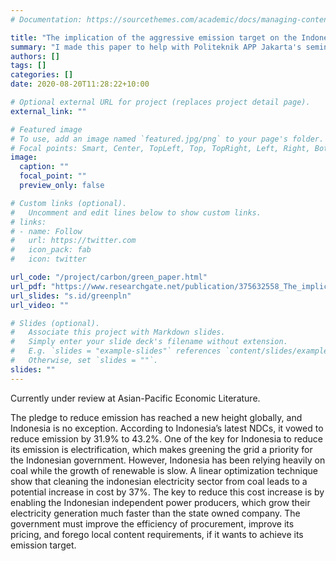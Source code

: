 ```yaml
---
# Documentation: https://sourcethemes.com/academic/docs/managing-content/

title: "The implication of the aggressive emission target on the Indonesian electricity sector"
summary: "I made this paper to help with Politeknik APP Jakarta's seminar with green industry at its theme. I discusses the new NDCs of Indonesia and its strategy toward greening the grid. I utilize a simple linear model to project the increase in electricity cost by greening the grid."
authors: []
tags: []
categories: []
date: 2020-08-20T11:28:22+10:00

# Optional external URL for project (replaces project detail page).
external_link: ""

# Featured image
# To use, add an image named `featured.jpg/png` to your page's folder.
# Focal points: Smart, Center, TopLeft, Top, TopRight, Left, Right, BottomLeft, Bottom, BottomRight.
image:
  caption: ""
  focal_point: ""
  preview_only: false

# Custom links (optional).
#   Uncomment and edit lines below to show custom links.
# links:
# - name: Follow
#   url: https://twitter.com
#   icon_pack: fab
#   icon: twitter

url_code: "/project/carbon/green_paper.html"
url_pdf: "https://www.researchgate.net/publication/375632558_The_implication_of_the_aggressive_emission_target_on_the_Indonesian_electricity_sector"
url_slides: "s.id/greenpln"
url_video: ""

# Slides (optional).
#   Associate this project with Markdown slides.
#   Simply enter your slide deck's filename without extension.
#   E.g. `slides = "example-slides"` references `content/slides/example-slides.md`.
#   Otherwise, set `slides = ""`.
slides: ""
---
```


Currently under review at Asian-Pacific Economic Literature.

The pledge to reduce emission has reached a new height globally, and Indonesia is no exception. According to Indonesia’s latest NDCs, it vowed to reduce emission by 31.9% to 43.2%. One of the key for Indonesia to reduce its emission is electrification, which makes greening the grid a priority for the Indonesian government. However, Indonesia has been relying heavily on coal while the growth of renewable is slow. A linear optimization technique show that cleaning the indonesian electricity sector from coal leads to a potential increase in cost by 37%. The key to reduce this cost increase is by enabling the Indonesian independent power producers, which grow their electricity generation much faster than the state owned company. The government must improve the efficiency of procurement, improve its pricing, and forego local content requirements, if it wants to achieve its emission target.